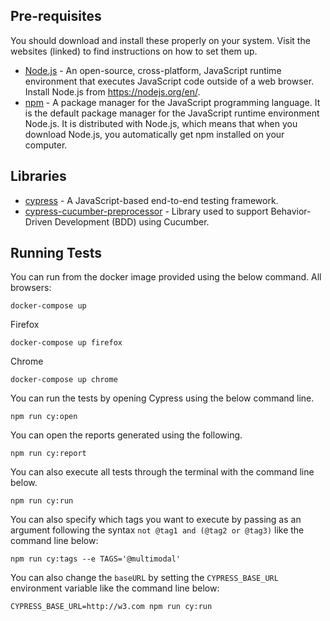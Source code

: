 ## Pre-requisites


You should download and install these properly on your system. Visit the websites (linked) to find instructions on how to set them up.


* [Node.js](https://nodejs.org/en/) - An open-source, cross-platform, JavaScript runtime environment that executes JavaScript code outside of a web browser. Install Node.js from <https://nodejs.org/en/>.
* [npm](https://www.npmjs.com/) - A package manager for the JavaScript programming language. It is the default package manager for the JavaScript runtime environment Node.js. It is distributed with Node.js, which means that when you download Node.js, you automatically get npm installed on your computer.


## Libraries


- [cypress](https://www.cypress.io/) - A JavaScript-based end-to-end testing framework.
- [cypress-cucumber-preprocessor](https://github.com/TheBrainFamily/cypress-cucumber-example) - Library used to support Behavior-Driven Development (BDD) using Cucumber.


## Running Tests

You can run from the docker image provided using the below command.
All browsers:
```
docker-compose up
```

Firefox
```
docker-compose up firefox
```

Chrome
```
docker-compose up chrome
```

You can run the tests by opening Cypress using the below command line. 
```
npm run cy:open
```

You can open the reports generated using the following. 
```
npm run cy:report
```


You can also execute all tests through the terminal with the command line below.
```
npm run cy:run
```


You can also specify which tags you want to execute by passing as an argument following the syntax `not @tag1 and (@tag2 or @tag3)` like the command line below:
```
npm run cy:tags --e TAGS='@multimodal'
```


You can also change the `baseURL` by setting the `CYPRESS_BASE_URL` environment variable like the command line below:
```
CYPRESS_BASE_URL=http://w3.com npm run cy:run
```